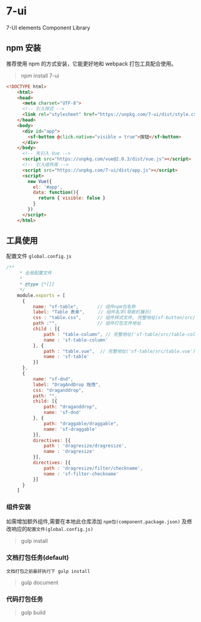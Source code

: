 # 7-ui

7-UI elements Component Library

## npm 安装

推荐使用 npm 的方式安装，它能更好地和 webpack 打包工具配合使用。

> npm install 7-ui

```html
<!DOCTYPE html>
    <html>
    <head>
      <meta charset="UTF-8">
      <!-- 引入样式 -->
      <link rel="stylesheet" href="https://unpkg.com/7-ui/dist/style.css">
    </head>
    <body>
      <div id="app">
        <sf-button @click.native="visible = true">按钮</sf-button>
      </div>
    </body>
      <!-- 先引入 Vue -->
      <script src="https://unpkg.com/vue@2.0.3/dist/vue.js"></script>
      <!-- 引入组件库 -->
      <script src="https://unpkg.com/7-ui/dist/app.js"></script>
      <script>
        new Vue({
          el: '#app',
          data: function(){
            return { visible: false }
          }
        })
      </script>
    </html>
```

## 工具使用

配置文件 `global.config.js`

```javascript
/**
     * 全局配置文件
     *
     * @type {*[]}
     */
    module.exports = [
      {
          name: "sf-table",       // 组件npm包名称
          label: "Table 表单",     // 组件名字(导航栏展示)
          css : "table.css",      // 组件样式文件, 完整地址(sf-button/src/button.css)
          path :"",               // 组件打包文件地址
          child : [{
              path : "table-column", // 完整地址('sf-table/src/table-column')
              name : 'sf-table-column'
          }, {
              path : "table.vue",  // 完整地址('sf-table/src/table.vue')
              name : 'sf-table'
          }]
      },
      {
          name: "sf-dnd",
          label: "DragAndDrop 拖拽",
          css: "draganddrop",
          path: "",
          child: [{
              path: "draganddrop",
              name: 'sf-dnd'
          }, {
              path: "draggable/draggable",
              name: 'sf-draggable'
          }],
          directives: [{
              path : 'dragresize/dragresize',
              name : 'dragresize'
          }],
          directives: [{
              path : 'dragresize/filter/checkname',
              name : 'sf-filter-checkname'
          }]
      }
    ]
```

### 组件安装

如需增加额外组件,需要在本地此仓库添加 `npm包(component.package.json)` 及修改响应的`配置文件(global.config.js)`

> gulp install

### 文档打包任务(default)

`文档打包之前最好执行下 gulp install`

> gulp document

### 代码打包任务

> gulp build
